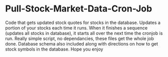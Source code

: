 Pull-Stock-Market-Data-Cron-Job
===============================

Code that gets updated stock quotes for stocks in the database. Updates a portion of your stocks each time it runs. When it finishes a sequence (updates all stocks in database), it starts all over the next time the cronjob is run. Really simple script, no dependancies, these files get the whole job done. Database schema also included along with directions on how to get stock symbols in the database. Hope you enjoy